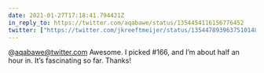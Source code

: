```yaml
---
date: 2021-01-27T17:18:41.794421Z
in_reply_to: https://twitter.com/aqabawe/status/1354454116156776452
twitter: ["https://twitter.com/jkreeftmeijer/status/1354478939637510148"]
---
```

@aqabawe@twitter.com Awesome. I picked #166, and I’m about half an hour in. It’s fascinating so far. Thanks!
